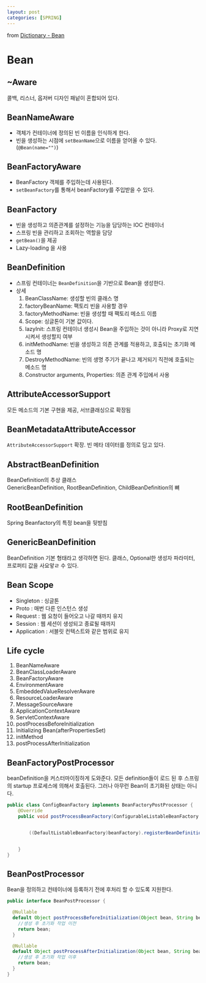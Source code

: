 ```yaml
---
layout: post
categories: [SPRING]
---
```




from [Dictionary - Bean](https://github.com/newkayak12/Dictionary/blob/master/spring/06.Bean.md)


# Bean

## ~Aware
콜백, 리스너, 옵저버 디자인 패넡이 혼합되어 있다.

## BeanNameAware
- 객체가 컨테이너에 정의된 빈 이름을 인식하게 한다. 
- 빈을 생성하는 시점에 `setBeanName`으로 이름을 얻어올 수 있다. (`@Bean(name="")`)

## BeanFactoryAware
- BeanFactory 객체를 주입하는데 사용된다.
- `setBeanFactory`를 통해서 beanFactory를 주입받을 수 있다.

## BeanFactory
- 빈을 생성하고 의존관계를 설정하는 기능을 담당하는 IOC 컨테이너
- 스프링 빈을 관리하고 조회하는 역할을 담당
- `getBean()`을 제공
- Lazy-loading 을 사용

## BeanDefinition
- 스프링 컨테이너는 `BeanDefinition`을 기반으로 Bean을 생성한다. 
- 상세
  1. BeanClassName: 생성할 빈의 클래스 명
  2. factoryBeanName: 팩토리 빈을 사용할 경우
  3. factoryMethodName: 빈을 생성할 때 팩토리 메소드 이름
  4. Scope: 싱글톤이 기본 값이다.
  5. lazyInit: 스프링 컨테이너 생성시 Bean을 주입하는 것이 아니라 Proxy로 지연시켜서 생성할지 여부
  6. initMethodName: 빈을 생성하고 의존 관계를 적용하고, 호출되는 초기화 메소드 명
  7. DestroyMethodName: 빈의 생명 주기가 끝나고 제거되기 직전에 호출되는 메소드 명
  8. Constructor arguments, Properties: 의존 관계 주입에서 사용

## AttributeAccessorSupport
모든 메소드의 기본 구현을 제공, 서브클래싱으로 확장됨

## BeanMetadataAttributeAccessor
`AttributeAccessorSupport` 확장. 빈 메타 데이터를 정의로 담고 있다.  

## AbstractBeanDefinition
BeanDefinition의 추상 클래스  
GenericBeanDefinition, RootBeanDefinition, ChildBeanDefinition의 뼈

## RootBeanDefinition
Spring Beanfactory의 특정 bean을 뒷받침 

## GenericBeanDefinition
BeanDefinition 기본 형태라고 생각하면 된다. 클래스, Optional한 생성자 파라미터, 프로퍼티 값을 사요앟ㄹ 수 있다. 


## Bean Scope
- Singleton : 싱글톤
- Proto : 매번 다른 인스턴스 생성
- Request : 웹 요청이 들어오고 나갈 때까지 유지
- Session : 웹 세션이 생성되고 종료될 때까지
- Application : 서블릿 컨텍스트와 같은 범위로 유지


## Life cycle

1. BeanNameAware
2. BeanClassLoaderAware
3. BeanFactoryAware
4. EnvironmentAware
5. EmbeddedValueResolverAware
6. ResourceLoaderAware
7. MessageSourceAware
8. ApplicationContextAware
9. ServletContextAware
10. postProcessBeforeInitialization
11. Initializing Bean(afterPropertiesSet)
12. initMethod
13. postProcessAfterInitialization

## BeanFactoryPostProcessor
beanDefinition을 커스터마이징하게 도와준다. 모든 definition들이 로드 된 후 스프링의 startup 프로세스에 의해서 호출된다. 
그러나 아무런 Bean이 초기화된 상태는 아니다.

```java
public class ConfigBeanFactory implements BeanFactoryPostProcessor {
    @Override
    public void postProcessBeanFactory(ConfigurableListableBeanFactory beanFactory) throws BeansException {


        ((DefaultListableBeanFactory)beanFactory).registerBeanDefinition("myBeanName", gbd);


    }
}
```

## BeanPostProcessor
Bean을 정의하고 컨테이너에 등록하기 전에 후처리 할 수 있도록 지원한다.
```java
public interface BeanPostProcessor {

  @Nullable
  default Object postProcessBeforeInitialization(Object bean, String beanName) throws BeansException {
    //생성 후 초기화 작업 이전
    return bean;
  }

  @Nullable
  default Object postProcessAfterInitialization(Object bean, String beanName) throws BeansException {
    //생성 후 초기화 작업 이후
    return bean;
  }
}
```